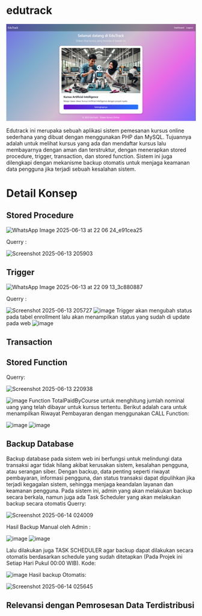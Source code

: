 # edutrack

![Home](src/home.png)

Edutrack ini merupaka sebuah aplikasi sistem pemesanan kursus online sederhana yang dibuat dengan menggunakan PHP dan MySQL. Tujuannya adalah untuk melihat kursus yang ada dan mendaftar kursus lalu membayarnya dengan aman dan terstruktur, dengan menerapkan stored procedure, trigger, transaction, dan stored function. Sistem ini juga dilengkapi dengan mekanisme backup otomatis untuk menjaga keamanan data pengguna jika terjadi sebuah kesalahan sistem.

# Detail Konsep

## Stored Procedure

![WhatsApp Image 2025-06-13 at 22 06 24_e91cea25](https://github.com/user-attachments/assets/d29b8186-ee74-4a45-a701-a45b128f3a1a)

Querry : 

![Screenshot 2025-06-13 205903](https://github.com/user-attachments/assets/c7436cf6-53e0-413f-92c6-647855c32fba)

## Trigger

![WhatsApp Image 2025-06-13 at 22 09 13_3c880887](https://github.com/user-attachments/assets/848ce0df-7b96-4bb6-8f44-bd5c1d7106a6)

Querry : 

![Screenshot 2025-06-13 205727](https://github.com/user-attachments/assets/b9550f68-67f0-4711-ac03-23157257baaa)
![image](https://github.com/user-attachments/assets/e4d321a1-7f27-464e-a573-42c03b25a315)
Trigger akan mengubah status pada tabel enrollment lalu akan menampilkan status yang sudah di update pada web
![image](https://github.com/user-attachments/assets/f53a7e22-cfae-445d-83d8-753c3152ae39)


## Transaction

## Stored Function
Querry:

![Screenshot 2025-06-13 220938](https://github.com/user-attachments/assets/9bb5e7e4-14fe-4704-9f9b-df6b4876c36c)

![image](https://github.com/user-attachments/assets/93346451-eb95-48f5-a6e2-92234c08e6df)
Function TotalPaidByCourse untuk menghitung jumlah nominal uang yang telah dibayar untuk kursus tertentu. Berikut adalah cara untuk menampilkan Riwayat Pembayaran dengan menggunakan CALL Function:

![image](https://github.com/user-attachments/assets/22b654a6-1732-4e80-802d-9c3fbb46f667)
![image](https://github.com/user-attachments/assets/7b0d34f3-2fd7-4ba0-8664-dea37d134ae6)


## Backup Database
Backup database pada sistem web ini berfungsi untuk melindungi data transaksi agar tidak hilang akibat kerusakan sistem, kesalahan pengguna, atau serangan siber. Dengan backup, data penting seperti riwayat pembayaran, informasi pengguna, dan status transaksi dapat dipulihkan jika terjadi kegagalan sistem, sehingga menjaga keandalan layanan dan keamanan pengguna. Pada sistem ini, admin yang akan melakukan backup secara berkala, namun juga ada Task Scheduler yang akan melakukan backup secara otomatis
Querry:

![Screenshot 2025-06-14 024009](https://github.com/user-attachments/assets/6eb9b726-3f7b-4e71-be8d-3d54407e3682)

Hasil Backup Manual oleh Admin :

![image](https://github.com/user-attachments/assets/5a4129a0-7dc8-48f6-898e-4dac7faad672)
![image](https://github.com/user-attachments/assets/f7845ab6-b060-4c8e-986c-654efbd9f015)


Lalu dilakukan juga TASK SCHEDULER agar backup dapat dilakukan secara otomatis berdasarkan schedule yang sudah ditetapkan (Pada Projek ini Setiap Hari Pukul 00:00 WIB).
Kode:

![image](https://github.com/user-attachments/assets/58b77b55-3f72-4fe0-b38c-160cdb27d1be)
Hasil backup Otomatis: 

![Screenshot 2025-06-14 025645](https://github.com/user-attachments/assets/86391765-ab5a-49d5-bd9e-804421d98e81)


## Relevansi dengan Pemrosesan Data Terdistribusi

